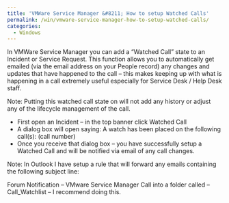 ```yaml
---
title: 'VMWare Service Manager &#8211; How to setup Watched Calls'
permalink: /win/vmware-service-manager-how-to-setup-watched-calls/
categories:
  - Windows
---
```

In VMWare Service Manager you can add a &#8220;Watched Call&#8221; state to an Incident or Service Request. This function allows you to automatically get emailed (via the email address on your People record) any changes and updates that have happened to the call – this makes keeping up with what is happening in a call extremely useful especially for Service Desk / Help Desk staff. 

Note: Putting this watched call state on will not add any history or adjust any of the lifecycle management of the call. 

  * First open an Incident – in the top banner click Watched Call
  * A dialog box will open saying: A watch has been placed on the following call(s): (call number)
  * Once you receive that dialog box – you have successfully setup a Watched Call and will be notified via email of any call changes.

Note: In Outlook I have setup a rule that will forward any emails containing the following subject line:
			  
Forum Notification &#8211; VMware Service Manager Call into a folder called – Call_Watchlist – I recommend doing this.
